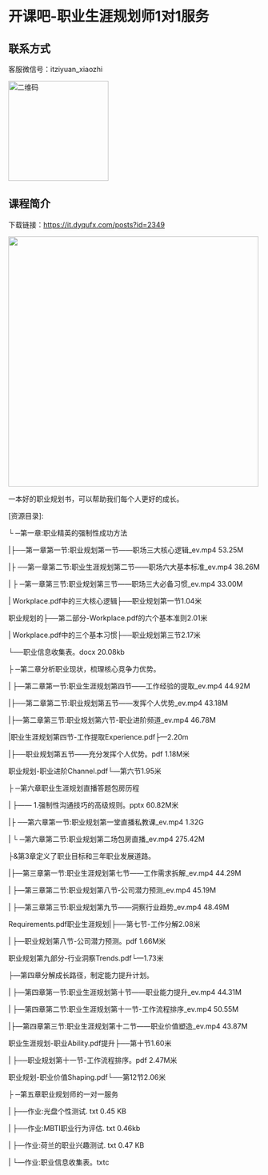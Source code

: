 # 开课吧-职业生涯规划师1对1服务

## 联系方式

客服微信号：itziyuan_xiaozhi

<img src="https://ziyuanyun.oss-cn-guangzhou.aliyuncs.com/common/20240614073449/666b82192834a.jpg" width="200" height="200" alt="二维码">

## 课程简介

下载链接：https://it.dyqufx.com/posts?id=2349

<img src="https://ziyuanyun.oss-cn-guangzhou.aliyuncs.com/yun/20240515183843/664490b3946df.jpg" width="500" alt="">

  

 一本好的职业规划书，可以帮助我们每个人更好的成长。

 [资源目录]:

 └ ─第一章:职业精英的强制性成功方法

 |├──第一章第一节:职业规划第一节——职场三大核心逻辑_ev.mp4 53.25M

 |├ ──第一章第二节:职业生涯规划第二节——职场六大基本标准_ev.mp4 38.26M

 | ├ ─第一章第三节:职业规划第三节——职场三大必备习惯_ev.mp4 33.00M

 | Workplace.pdf中的三大核心逻辑├──职业规划第一节1.04米

 职业规划的├──第二部分-Workplace.pdf的六个基本准则2.01米

 | Workplace.pdf中的三个基本习惯├──职业规划第三节2.17米

 └──职业信息收集表。docx 20.08kb

 ├ ─第二章分析职业现状，梳理核心竞争力优势。

 | ├—第二章第一节:职业生涯规划第四节——工作经验的提取_ev.mp4 44.92M

 |├──第二章第二节:职业规划第五节——发挥个人优势_ev.mp4 43.18M

 |├—第二章第三节:职业规划第六节-职业进阶频道_ev.mp4 46.78M

 |职业生涯规划第四节-工作提取Experience.pdf├—2.20m

 |├──职业规划第五节——充分发挥个人优势。pdf 1.18M米

 职业规划-职业进阶Channel.pdf└—第六节1.95米

 ├ ─第六章职业生涯规划直播答题包房历程

 | ├—— 1.强制性沟通技巧的高级规则。pptx 60.82M米

 |├ ──第六章第一节:职业规划第一堂直播私教课_ev.mp4 1.32G

 | └ ─第六章第二节:职业规划第二场包房直播_ev.mp4 275.42M

 ├&amp;第3章定义了职业目标和三年职业发展道路。

 |├—第三章第一节:职业生涯规划第七节——工作需求拆解_ev.mp4 44.29M

 | ├—第三章第二节:职业规划第八节-公司潜力预测_ev.mp4 45.19M

 | ├—第三章第三节:职业规划第九节——洞察行业趋势_ev.mp4 48.49M

 Requirements.pdf职业生涯规划|├──第七节-工作分解2.08米

 | ├—职业规划第八节-公司潜力预测。pdf 1.66M米

 职业规划第九部分-行业洞察Trends.pdf└—1.73米

 ├—第四章分解成长路径，制定能力提升计划。

 | ├—第四章第一节:职业生涯规划第十节——职业能力提升_ev.mp4 44.31M

 | ├—第四章第二节:职业生涯规划第十一节-工作流程排序_ev.mp4 50.55M

 |├—第四章第三节:职业生涯规划第十二节——职业价值塑造_ev.mp4 43.87M

 职业生涯规划-职业Ability.pdf提升├──第十节1.60米

 | ├──职业规划第十一节-工作流程排序。pdf 2.47M米

 职业规划-职业价值Shaping.pdf└──第12节2.06米

 ├ ─第五章职业规划师的一对一服务

 | ├──作业:光盘个性测试. txt 0.45 KB

 | ├──作业:MBTI职业行为评估. txt 0.46kb

 | ├—作业:荷兰的职业兴趣测试. txt 0.47 KB

 | └—作业:职业信息收集表。txtc

  